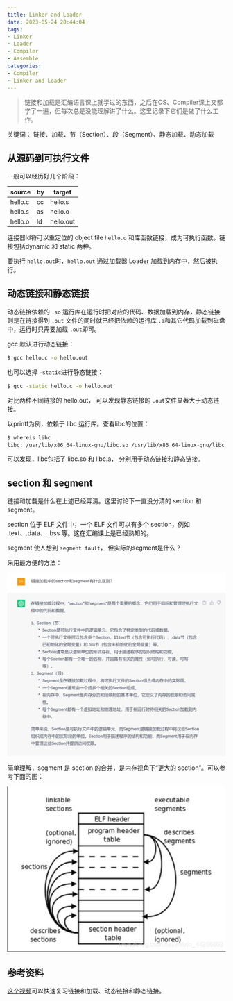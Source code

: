 ```yaml
---
title: Linker and Loader
date: 2023-05-24 20:44:04
tags:
- Linker
- Loader
- Compiler
- Assemble
categories:
- Compiler
- Linker and Loader
---
```

> 链接和加载是汇编语言课上就学过的东西，之后在OS、Compiler课上又都学了一遍，但每次总是没能理解讲了什么。这里记录下它们是做了什么工作。

关键词： 链接、加载、节（Section）、段（Segment）、静态加载、动态加载

## 从源码到可执行文件

一般可以经历好几个阶段：

| source  | by | target    |
| ------- | -- | --------- |
| hello.c | cc | hello.s   |
| hello.s | as | hello.o   |
| hello.o | ld | hello.out |

连接器ld将可以重定位的 object file `hello.o` 和库函数链接，成为可执行函数。链接包括dynamic 和 static 两种。

要执行 `hello.out`时，`hello.out` 通过加载器 Loader 加载到内存中，然后被执行。

## 动态链接和静态链接

动态链接依赖的 `.so` 运行库在运行时把对应的代码、数据加载到内存，静态链接则是在链接得到 `.out` 文件的同时就已经把依赖的运行库 `.a`和其它代码加载到磁盘中，运行时只需要加载 `.out`即可。

gcc 默认进行动态链接：

```bash
$ gcc hello.c -o hello.out
```

也可以选择 `-static`进行静态链接：

```bash
$ gcc -static hello.c -o hello.out
```

对比两种不同链接的 hello.out， 可以发现静态链接的 `.out`文件显著大于动态链接。

以printf为例，依赖于 libc 运行库。查看libc的位置：

```bash
$ whereis libc
libc: /usr/lib/x86_64-linux-gnu/libc.so /usr/lib/x86_64-linux-gnu/libc.a /usr/share/man/man7/libc.7.gz
```

可以发现，libc包括了 libc.so 和 libc.a， 分别用于动态链接和静态链接。

## section 和 segment

链接和加载是什么在上述已经弄清。这里讨论下一直没分清的 section 和 segment。

section 位于 ELF 文件中，一个 ELF 文件可以有多个 section，例如 .text、.data、 .bss 等。这在汇编课上是已经熟知的。

segment 使人想到 `segment fault`， 但实际的segment是什么？

采用最方便的方法：

![answer from ChatGPT](./Linker-and-Loader/Screenshot%202023-05-24%20212242.png)

简单理解，segment 是 section 的合并，是内存视角下“更大的 section”。可以参考下面的图：

![Section & Segment](./Linker-and-Loader/Screenshot%202023-05-24%20213648.png)


## 参考资料

[这个视频](https://www.bilibili.com/video/BV1Z14y1p7ZS/)可以快速复习链接和加载、动态链接和静态链接。
